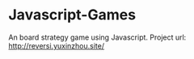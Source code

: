 # Javascript-Games
An board strategy game using Javascript.
Project url: http://reversi.yuxinzhou.site/
